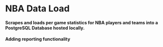 # NBA Data Load
#### Scrapes and loads per game statistics for NBA players and teams into a PostgreSQL Database hosted locally.
#### Adding reporting functionality 